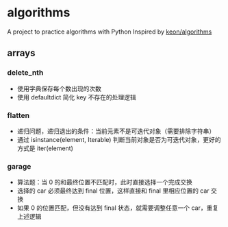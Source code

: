 # algorithms

A project to practice algorithms with Python
Inspired by [keon/algorithms](https://github.com/keon/algorithms)

## arrays

### delete_nth

* 使用字典保存每个数出现的次数
* 使用 defaultdict 简化 key 不存在的处理逻辑

### flatten

* 递归问题，递归退出的条件：当前元素不是可迭代对象（需要排除字符串）
* 通过 isinstance(element, Iterable) 判断当前对象是否为可迭代对象，更好的方式是 iter(element)

### garage

* 算法题：当 0 的和最终位置不匹配时，此时直接选择一个完成交换
* 选择的 car 必须最终达到 final 位置，这样直接和 final 里相应位置的 car 交换
* 如果 0 的位置匹配，但没有达到 final 状态，就需要调整任意一个 car，重复上述逻辑

